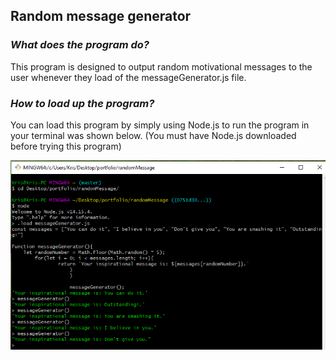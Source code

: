 ## Random message generator
### *What does the program do?*

This program is designed to output random motivational messages to the user whenever they load of the messageGenerator.js file.

### *How to load up the program?*

You can load this program by simply using Node.js to run the program in your terminal was shown below.
(You must have Node.js downloaded before trying this program)

![Screenshot of the terminal](screenshot.png)

